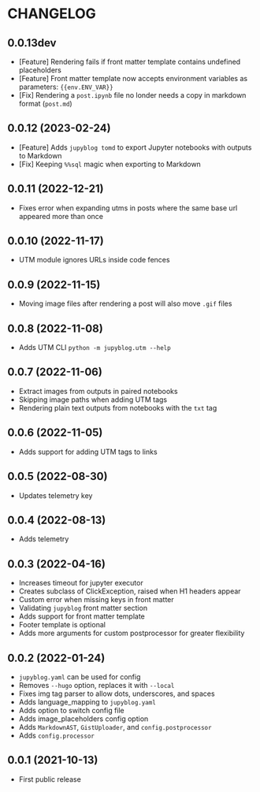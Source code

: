 # CHANGELOG

## 0.0.13dev
* [Feature] Rendering fails if front matter template contains undefined placeholders
* [Feature] Front matter template now accepts environment variables as parameters: `{{env.ENV_VAR}}`
* [Fix] Rendering a `post.ipynb` file no londer needs a copy in markdown format (`post.md`)

## 0.0.12 (2023-02-24)

* [Feature] Adds `jupyblog tomd` to export Jupyter notebooks with outputs to Markdown
* [Fix] Keeping `%%sql` magic when exporting to Markdown

## 0.0.11 (2022-12-21)

* Fixes error when expanding utms in posts where the same base url appeared more than once

## 0.0.10 (2022-11-17)

* UTM module ignores URLs inside code fences

## 0.0.9 (2022-11-15)

* Moving image files after rendering a post will also move `.gif` files

## 0.0.8 (2022-11-08)

* Adds UTM CLI `python -m jupyblog.utm --help`

## 0.0.7 (2022-11-06)

* Extract images from outputs in paired notebooks
* Skipping image paths when adding UTM tags
* Rendering plain text outputs from notebooks with the `txt` tag

## 0.0.6 (2022-11-05)

* Adds support for adding UTM tags to links

## 0.0.5 (2022-08-30)

* Updates telemetry key

## 0.0.4 (2022-08-13)

* Adds telemetry

## 0.0.3 (2022-04-16)

* Increases timeout for jupyter executor
* Creates subclass of ClickException, raised when H1 headers appear
* Custom error when missing keys in front matter
* Validating `jupyblog` front matter section
* Adds support for front matter template
* Footer template is optional
* Adds more arguments for custom postprocessor for greater flexibility

## 0.0.2 (2022-01-24)

* `jupyblog.yaml` can be used for config
* Removes `--hugo` option, replaces it with `--local`
* Fixes img tag parser to allow dots, underscores, and spaces
* Adds language_mapping to `jupyblog.yaml`
* Adds option to switch config file
* Adds image_placeholders config option
* Adds `MarkdownAST`, `GistUploader`, and `config.postprocessor`
* Adds `config.processor`

## 0.0.1 (2021-10-13)

* First public release
